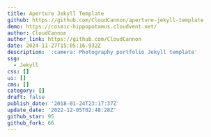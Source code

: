 ```yaml
---
title: Aperture Jekyll Template
github: https://github.com/CloudCannon/aperture-jekyll-template
demo: https://cosmic-hippopotamus.cloudvent.net/
author: CloudCannon
author_link: https://github.com/CloudCannon
date: 2024-11-27T15:05:16.932Z
description: ':camera: Photography portfolio Jekyll template'
ssg:
  - Jekyll
css: []
ui: []
cms: []
category: []
draft: false
publish_date: '2018-01-24T23:17:37Z'
update_date: '2022-12-05T02:48:28Z'
github_star: 95
github_fork: 66
---
```

